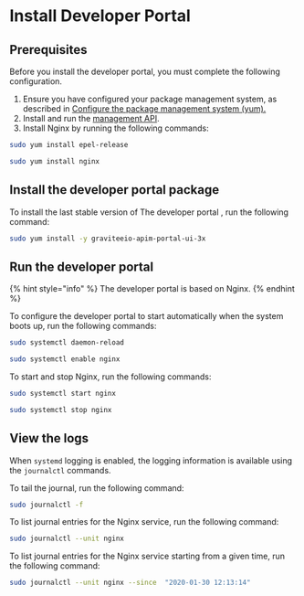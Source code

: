 # Install Developer Portal

## Prerequisites

Before you install the developer portal, you must complete the following configuration.

1. Ensure you have configured your package management system, as described in [Configure the package management system (yum).](../#configure-the-package-management-system-yum)
2. Install and run the [management API](page-3.md).
3. Install Nginx by running the following commands:

```sh
sudo yum install epel-release

sudo yum install nginx
```

## Install the developer portal package

To install the last stable version of The developer portal , run the following command:

```sh
sudo yum install -y graviteeio-apim-portal-ui-3x
```

## Run the developer portal

{% hint style="info" %}
The developer portal is based on Nginx.
{% endhint %}

To configure the developer portal to start automatically when the system boots up, run the following commands:

```sh
sudo systemctl daemon-reload

sudo systemctl enable nginx
```

To start and stop Nginx, run the following commands:

```sh
sudo systemctl start nginx

sudo systemctl stop nginx
```

## View the logs

When `systemd` logging is enabled, the logging information is available using the `journalctl` commands.

To tail the journal, run the following command:

```sh
sudo journalctl -f
```

To list journal entries for the Nginx service, run the following command:

```sh
sudo journalctl --unit nginx
```

To list journal entries for the Nginx service starting from a given time, run the following command:

```sh
sudo journalctl --unit nginx --since  "2020-01-30 12:13:14"
```
